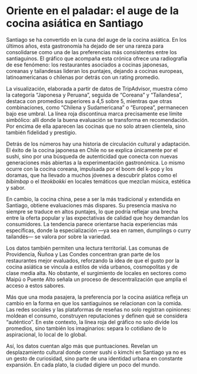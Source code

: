 # Oriente en el paladar: el auge de la cocina asiática en Santiago

Santiago se ha convertido en la cuna del auge de la cocina asiática. En los últimos años, esta gastronomía ha dejado de ser una rareza para consolidarse como una de las preferencias más consistentes entre los santiaguinos. El gráfico que acompaña esta crónica ofrece una radiografía de ese fenómeno: los restaurantes asociados a cocinas japonesas, coreanas y tailandesas lideran los puntajes, dejando a cocinas europeas, latinoamericanas o chilenas por detrás con un rating promedio.

La visualización, elaborada a partir de datos de TripAdvisor, muestra cómo la categoría “Japonesa y Peruana”, seguida de “Coreana” y “Tailandesa”, destaca con promedios superiores a 4,5 sobre 5, mientras que otras combinaciones, como “Chilena y Sudamericana” o “Europea”, permanecen bajo ese umbral. La línea roja discontinua marca precisamente ese límite simbólico: allí donde la buena evaluación se transforma en recomendación. Por encima de ella aparecen las cocinas que no solo atraen clientela, sino también fidelidad y prestigio.

Detrás de los números hay una historia de circulación cultural y adaptación. El éxito de la cocina japonesa en Chile no se explica únicamente por el sushi, sino por una búsqueda de autenticidad que conecta con nuevas generaciones más abiertas a la experimentación gastronómica. Lo mismo ocurre con la cocina coreana, impulsada por el boom del k-pop y los doramas, que ha llevado a muchos jóvenes a descubrir platos como el *bibimbap* o el *tteokbokki* en locales temáticos que mezclan música, estética y sabor.

En cambio, la cocina china, pese a ser la más tradicional y extendida en Santiago, obtiene evaluaciones más dispares. Su presencia masiva no siempre se traduce en altos puntajes, lo que podría reflejar una brecha entre la oferta popular y las expectativas de calidad que hoy demandan los consumidores. La tendencia parece orientarse hacia experiencias más específicas, donde la especialización —ya sea en ramen, dumplings o curry tailandés— se valora por sobre la variedad.

Los datos también permiten una lectura territorial. Las comunas de Providencia, Ñuñoa y Las Condes concentran gran parte de los restaurantes mejor evaluados, reforzando la idea de que el gusto por la cocina asiática se vincula a estilos de vida urbanos, cosmopolitas y de clase media alta. No obstante, el surgimiento de locales en sectores como Maipú o Puente Alto señala un proceso de descentralización que amplía el acceso a estos sabores.

Más que una moda pasajera, la preferencia por la cocina asiática refleja un cambio en la forma en que los santiaguinos se relacionan con la comida. Las redes sociales y las plataformas de reseñas no solo registran opiniones: moldean el consumo, construyen reputaciones y definen qué se considera “auténtico”. En este contexto, la línea roja del gráfico no solo divide los promedios, sino también los imaginarios: separa lo cotidiano de lo aspiracional, lo local de lo global.

Así, los datos cuentan algo más que puntuaciones. Revelan un desplazamiento cultural donde comer sushi o kimchi en Santiago ya no es un gesto de curiosidad, sino parte de una identidad urbana en constante expansión. En cada plato, la ciudad digiere un poco del mundo.

